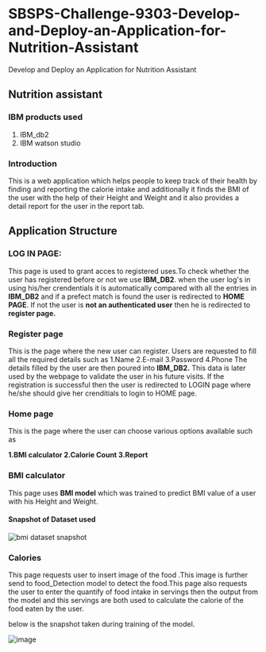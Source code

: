 # SBSPS-Challenge-9303-Develop-and-Deploy-an-Application-for-Nutrition-Assistant
Develop and Deploy an Application for Nutrition Assistant

## Nutrition assistant

### IBM products used
1. IBM_db2
2. IBM watson studio
### Introduction

This is a web application which helps people to keep track of their health by finding and reporting the calorie intake and additionally it finds the BMI of the user with the help of their Height and Weight and it also provides a detail report for the user in the report tab.

## Application Structure

### LOG IN PAGE:
This page is used to grant acces to registered uses.To check whether the user has registered before or not we use  **IBM_DB2**.
when the user log's in using his/her crendentials it is automatically compared with all the entries in **IBM_DB2** and if a prefect match is found the user is redirected to **HOME PAGE**. 
If not the user is **not an authenticated user** then he is redirected to **register page.**

### Register page

This is the page where the new user can register. 
Users are requested to fill all the required details such as 
1.Name
2.E-mail
3.Password
4.Phone
The details filled by the user are then poured into **IBM_DB2.**
This data is later used by the webpage to validate the user in his future visits.
If the registration is successful then the user is redirected to LOGIN page where he/she should give her crenditials to login to HOME page.

### Home page

This is the page where the user can choose various options available such as

**1.BMI calculator
2.Calorie Count
3.Report**

### BMI calculator

This page uses **BMI model** which was trained to predict BMI value of a user with his Height and Weight.

#### Snapshot of Dataset used
![bmi dataset snapshot](https://user-images.githubusercontent.com/104611878/192081846-0c2feca1-fd99-4315-8500-1db966431c6a.png)


### Calories

This page requests user to insert image of the food .This image is further send to food_Detection model to detect the food.This page also requests the user to enter the quantify of food intake in servings then the output from the model and this servings are both used to calculate the calorie of the food eaten by the user.

below is the snapshot taken during training of the model.

![image](https://user-images.githubusercontent.com/104611878/192081493-1308b6e9-b28d-4159-9f20-cc7c6d2cb8c7.png)
